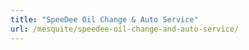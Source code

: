 ```yaml
---
title: "SpeeDee Oil Change & Auto Service"
url: /mesquite/speedee-oil-change-and-auto-service/
---
```

